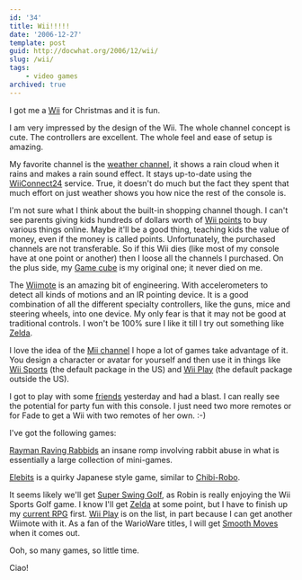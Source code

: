 ```yaml
---
id: '34'
title: Wii!!!!!
date: '2006-12-27'
template: post
guid: http://docwhat.org/2006/12/wii/
slug: /wii/
tags:
    - video games
archived: true
---
```


I got me a [Wii](http://en.wikipedia.org/wiki/Wii) for Christmas and it is
fun.

I am very impressed by the design of the Wii. The whole channel concept is
cute. The controllers are excellent. The whole feel and ease of setup is
amazing.

My favorite channel is the
[weather channel](http://www.penny-arcade.com/comic/2006/12/20), it shows a
rain cloud when it rains and makes a rain sound effect. It stays up-to-date
using the [WiiConnect24](http://en.wikipedia.org/wiki/WiiConnect24) service.
True, it doesn't do much but the fact they spent that much effort on just
weather shows you how nice the rest of the console is.

I'm not sure what I think about the built-in shopping channel though. I can't
see parents giving kids hundreds of dollars worth of
[Wii points](http://en.wikipedia.org/wiki/Wii_Points) to buy various things
online. Maybe it'll be a good thing, teaching kids the value of money, even if
the money is called points. Unfortunately, the purchased channels are not
transferable. So if this Wii dies (like most of my console have at one point
or another) then I loose all the channels I purchased. On the plus side, my
[Game cube](http://www.vgcats.com/comics/?strip_id=220) is my original one; it
never died on me.

The [Wiimote](http://en.wikipedia.org/wiki/Wii_Remote) is an amazing bit of
engineering. With accelerometers to detect all kinds of motions and an IR
pointing device. It is a good combination of all the different specialty
controllers, like the guns, mice and steering wheels, into one device. My only
fear is that it may not be good at traditional controls. I won't be 100% sure
I like it till I try out something like
[Zelda](http://www.gamerankings.com/htmlpages2/928519.asp).

I love the idea of the
[Mii channel](http://en.wikipedia.org/wiki/Wii_Channels#Mii_Channel) I hope a
lot of games take advantage of it. You design a character or avatar for
yourself and then use it in things like
[Wii Sports](http://en.wikipedia.org/wiki/Wii_Sports) (the default package in
the US) and [Wii Play](http://en.wikipedia.org/wiki/Wii_Play) (the default
package outside the US).

I got to play with some
[friends](http://fadethecat.livejournal.com/1267392.html) yesterday and had a
blast. I can really see the potential for party fun with this console. I just
need two more remotes or for Fade to get a Wii with two remotes of her own.
:-)

I've got the following games:

[Rayman Raving Rabbids](http://www.gamerankings.com/htmlpages2/932877.asp) an
insane romp involving rabbit abuse in what is essentially a large collection
of mini-games.

[Elebits](http://www.gamerankings.com/htmlpages2/933005.asp) is a quirky
Japanese style game, similar to
[Chibi-Robo](http://www.gamerankings.com/htmlpages2/583171.asp).

It seems likely we'll get
[Super Swing Golf](http://www.gamerankings.com/htmlpages2/932128.asp), as
Robin is really enjoying the Wii Sports Golf game. I know I'll get
[Zelda](http://www.gamerankings.com/htmlpages2/928519.asp) at some point, but
I have to finish up my
[current RPG](http://www.gamerankings.com/htmlpages2/459841.asp) first.
[Wii Play](http://www.gamerankings.com/htmlpages2/935589.asp) is on the list,
in part because I can get another Wiimote with it. As a fan of the WarioWare
titles, I will get
[Smooth Moves](http://www.gamerankings.com/htmlpages2/932946.asp) when it
comes out.

Ooh, so many games, so little time.

Ciao!
